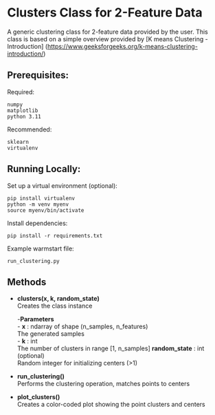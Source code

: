 # Clusters Class for 2-Feature Data

A generic clustering class for 2-feature data provided by the user. This class is based on a simple overview provided by [K means Clustering - Introduction] (https://www.geeksforgeeks.org/k-means-clustering-introduction/)

## Prerequisites:

Required:

    numpy
    matplotlib
    python 3.11

Recommended:

    sklearn
    virtualenv

## Running Locally:

Set up a virtual environment (optional):  

    pip install virtualenv
    python -m venv myenv
    source myenv/bin/activate

Install dependencies:

    pip install -r requirements.txt

Example warmstart file:

    run_clustering.py

## Methods
- **clusters(x, k, random_state)**  
    Creates the class instance  

    -**Parameters**  
        - **x** : ndarray of shape (n_samples, n_features)  
            The generated samples  
        - **k** : int  
            The number of clusters in range [1, n_samples]
         **random_state** : int (optional)  
            Random integer for initializing centers (>1)

- **run_clustering()**  
        Performs the clustering operation, matches points to centers  
- **plot_clusters()**  
        Creates a color-coded plot showing the point clusters and centers
